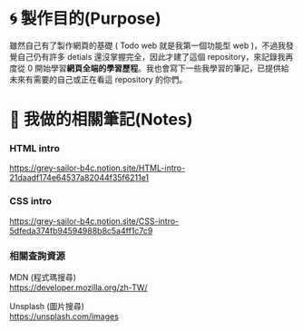 # 🌀 製作目的(Purpose)

雖然自己有了製作網頁的基礎 ( Todo web 就是我第一個功能型 web )，不過我發覺自己仍有許多 detials 還沒掌握完全，因此才建了這個 repository，來記錄我再度從 0 開始學習**網頁全端的學習歷程**。我也會寫下一些我學習的筆記，已提供給未來有需要的自己或正在看這 repository 的你們。

# 📙 我做的相關筆記(Notes)

### HTML intro

https://grey-sailor-b4c.notion.site/HTML-intro-21daadf174e64537a82044f35f6211e1

### CSS intro

https://grey-sailor-b4c.notion.site/CSS-intro-5dfeda374fb94594988b8c5a4ff1c7c9

### 相關查詢資源

MDN (程式瑪搜尋)  
https://developer.mozilla.org/zh-TW/

Unsplash (圖片搜尋)  
https://unsplash.com/images

